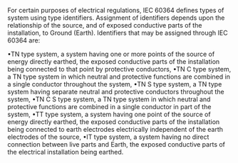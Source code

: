 For certain purposes of electrical regulations, IEC 60364 defines types of system using type identifiers. Assignment of identifiers depends upon the relationship of the source, and of exposed conductive parts of the installation, to Ground (Earth).   Identifiers that may be assigned through IEC 60364 are: 

•TN type system, a system having one or more points of the source of energy directly earthed, the exposed conductive parts of the installation being connected to that point by protective conductors, 
•TN C type system, a TN type system in which neutral and protective functions are combined in a single conductor throughout the system, 
•TN S type system, a TN type system having separate neutral and protective conductors throughout the system, 
•TN C S type system, a TN type system in which neutral and protective functions are combined in a single conductor in part of the system, 
•TT type system, a system having one point of the source of energy directly earthed, the exposed conductive parts of the installation being connected to earth electrodes electrically independent of the earth electrodes of the source, 
•IT type system, a system having no direct connection between live parts and Earth, the exposed conductive parts of the electrical installation being earthed.